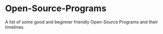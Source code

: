 # Open-Source-Programs
A list of some good and beginner friendly Open-Source Programs and their timelines.
